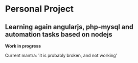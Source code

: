 # Personal Project 

## Learning again angularjs, php-mysql and automation tasks based on nodejs

**Work in progress**

Current mantra: 'it is probably broken, and not working'
